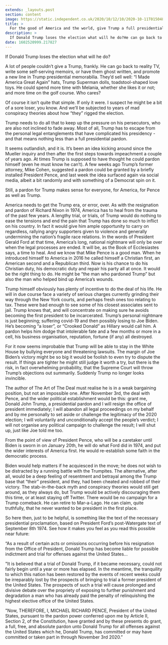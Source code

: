 ```yaml
--- 
extends: _layouts.post 
section: content 
image: https://static.independent.co.uk/2020/10/12/10/2020-10-11T015048Z_1013222464_RC2UFJ9JRSXH_RTRMADP_3_USA-ELECTION-TRUMP.jpg 
title: > 
  For the good of America and the world, give Trump a full presidential pardon 
description: > 
  If Donald Trump loses the election what will he do?He can go back to reality TV, write some self-serving memoirs, or have them ghost written, and promote a new line in Trump presidential memorabilia.Most of all, Trump has to escape from the personal legal entanglements that have complicated his presidency - and that means nothing less than a full presidential pardon.At times Trump is supposed to have thought he could pardon himself (even he must know he can’t).Still, a pardon for Trump makes sense for everyone, for America, for Pence as well as Trump. 
date: 1602520999.217827 
--- 
```

If Donald Trump loses the election what will he do?

A lot of people couldn’t give a Trump, frankly. He can go back to reality TV, write some self-serving memoirs, or have them ghost written, and promote a new line in Trump presidential memorabilia. They’d sell well: “I Made America Great Again” hats, Trump Superman dolls, toadstool-shaped love toys. He could spend more time with Melania, whether she likes it or not; and more time on the golf course. Who cares?

Of course it isn’t quite that simple. If only it were. I suspect he might be a bit of a sore loser, you know. And we’ll be subjected to years of mad conspiracy theories about how “they” rigged the election.

Trump needs to do all that to keep up the pressure on his persecutors, who are also not inclined to fade away. Most of all, Trump has to escape from the personal legal entanglements that have complicated his presidency - and that means nothing less than a full presidential pardon.

It seems outlandish, and it is. It’s been an idea kicking around since the Mueller inquiry and then after the first steps towards impeachment a couple of years ago. At times Trump is supposed to have thought he could pardon himself (even he must know he can’t). A few weeks ago Trump’s former attorney, Mike Cohen, suggested a pardon could be granted by a briefly installed President Pence, and last week the idea surfaced again via social media, albeit a bit randomly and with something of a Democrat spin on it.

Still, a pardon for Trump makes sense for everyone, for America, for Pence as well as Trump.

America needs to get the Trump era, or error, over. As with the resignation and pardon of Richard Nixon in 1974, America has to heal from the trauma of the past few years. A lengthy trial, or trials, of Trump would do nothing to ease the tensions and end the pain that Trump has done so much to inflict on his country. In fact it would give him ample opportunity to carry on regardless, rallying angry supporters given to violence and generally undermining the nation’s fragile race relations. In the words of President Gerald Ford at that time, America’s long, national nightmare will only be over when the legal processes are ended. It will be, as the Book of Ecclesiastes says, a time to heal. And we know that Mike Pence is a good man. When he introduced himself to America in 2016 he called himself a Christian first, an American second and a Republican third. Now is his chance to do his Christian duty, his democratic duty and repair his party all at once. It would be the right thing to do. He might be “the man who pardoned Trump” but also the man who helped bind up America’s wounds.

Trump himself obviously has plenty of incentive to do the deal of his life. He will in due course face a variety of serious charges currently grinding their way through the New York courts, and perhaps fresh ones too relating to tax. These were bad enough to see some of his closest associates sent to jail. Trump knows that, and will concentrate on making sure he avoids becoming the first president to be incarcerated. Trump’s personal nightmare is just beginning; suffering covid-19 and then possibly losing to Joe Biden. He’s becoming “a loser”, or “Crooked Donald” as Hillary would call him. A pardon helps him dodge that intolerable fate and a few months or more in a cell, his business organisation, reputation, fortune (if any) all destroyed.

For it now seems improbable that Trump will be able to stay in the White House by bullying everyone and threatening lawsuits. The margin of Joe Biden’s victory might be so big it would be foolish to even try to dispute the result. If things are tighter he might still judge it worth a try, but there is the risk, in fact overwhelming probability, that the Supreme Court will throw Trump’s objections out summarily. Suddenly Trump no longer looks invincible.

The author of The Art of The Deal must realise he is in a weak bargaining position, but not an impossible one. After November 3rd, the deal with Pence, and the wider political establishment would be this: grant me, Donald John Trump, a presidential pardon and I will resign the office of president immediately; I will abandon all legal proceedings on my behalf and by me personally to set aside or challenge the legitimacy of the 2020 election; I will voluntarily and unconditionally accept the people’s verdict; I will not organise any political campaign to challenge the result; I will shut up, just like Joe told me too.

From the point of view of President Pence, who will be a caretaker until Biden is sworn in on January 20th, he will do what Ford did in 1974, and put the wider interests of America first. He would re-establish some faith in the democratic process.

Biden would help matters if he acquiesced in the move; he does not wish to be distracted by a running battle with the Trumpites. The alternative, after all, would be a deep feeling of resentment and betrayal among the Trump base that “their” president, and they, had been cheated and robbed of their victory. The stab-in-the-back myth and conspiracy theories would still get around, as they always do, but Trump would be actively discouraging them this time, or at least staying off Twitter. There would be no campaign for a Trump comeback. He can retire to Mar-a-Lago. He can claim, quite truthfully, that he never wanted to be president in the first place.

So here then, just to be helpful, is something like the text of the necessary presidential proclamation, based on President Ford’s post-Watergate text of September 8th 1974. See how it makes you feel as you read this possible near future:

“As a result of certain acts or omissions occurring before his resignation from the Office of President, Donald Trump has become liable for possible indictment and trial for offenses against the United States...

"It is believed that a trial of Donald Trump, if it became necessary, could not fairly begin until a year or more has elapsed. In the meantime, the tranquility to which this nation has been restored by the events of recent weeks could be irreparably lost by the prospects of bringing to trial a former president of the United States. The prospects of such a trial will cause prolonged and divisive debate over the propriety of exposing to further punishment and degradation a man who has already paid the penalty of relinquishing the highest elective office of the United States.

"Now, THEREFORE, I, MICHAEL RICHARD PENCE, President of the United States, pursuant to the pardon power conferred upon me by Article II, Section 2, of the Constitution, have granted and by these presents do grant, a full, free, and absolute pardon unto Donald Trump for all offenses against the United States which he, Donald Trump, has committed or may have committed or taken part in through November 3rd 2020.”